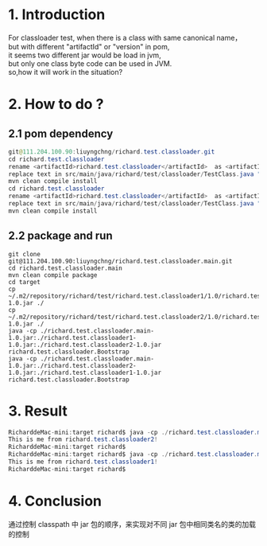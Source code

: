 
# 1. Introduction
For classloader test, when there is a class with same canonical name，   
but with different "artifactId" or "version"  in pom,  
it seems two different jar would be load in jvm,  
but only one class byte code can be used in JVM.  
so,how it will work in the situation?
# 2. How to do ?
## 2.1 pom dependency
```java  
git@111.204.100.90:liuyngchng/richard.test.classloader.git
cd richard.test.classloader
rename <artifactId>richard.test.classloader</artifactId>  as <artifactId>richard.test.classloader1</artifactId>
replace text in src/main/java/richard/test/classloader/TestClass.java "This is me from richard.test.classloader!" with "This is me from richard.test.classloader1!"
mvn clean compile install
cd richard.test.classloader
rename <artifactId>richard.test.classloader</artifactId>  as <artifactId>richard.test.classloader2</artifactId>
replace text in src/main/java/richard/test/classloader/TestClass.java "This is me from richard.test.classloader!" with "This is me from richard.test.classloader2!"
mvn clean compile install
```
## 2.2 package and run
```
git clone git@111.204.100.90:liuyngchng/richard.test.classloader.main.git
cd richard.test.classloader.main
mvn clean compile package
cd target
cp ~/.m2/repository/richard/test/richard.test.classloader1/1.0/richard.test.classloader1-1.0.jar ./
cp ~/.m2/repository/richard/test/richard.test.classloader2/1.0/richard.test.classloader2-1.0.jar ./
java -cp ./richard.test.classloader.main-1.0.jar:./richard.test.classloader1-1.0.jar:./richard.test.classloader2-1.0.jar richard.test.classloader.Bootstrap
java -cp ./richard.test.classloader.main-1.0.jar:./richard.test.classloader2-1.0.jar:./richard.test.classloader1-1.0.jar richard.test.classloader.Bootstrap

```

# 3. Result

```java  
RicharddeMac-mini:target richard$ java -cp ./richard.test.classloader.main-1.0.jar:./richard.test.classloader2-1.0.jar:./richard.test.classloader1-1.0.jar richard.test.classloader.Bootstrap
This is me from richard.test.classloader2!
RicharddeMac-mini:target richard$ 
RicharddeMac-mini:target richard$ java -cp ./richard.test.classloader.main-1.0.jar:./richard.test.classloader1-1.0.jar:./richard.test.classloader2-1.0.jar richard.test.classloader.Bootstrap
This is me from richard.test.classloader1!
RicharddeMac-mini:target richard$
```
# 4. Conclusion    

通过控制 classpath 中 jar 包的顺序，来实现对不同 jar 包中相同类名的类的加载的控制
